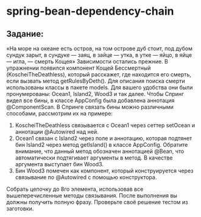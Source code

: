 # spring-bean-dependency-chain

## Задание:

«На море на океане есть остров, на том острове дуб стоит, под дубом сундук зарыт, в сундуке — заяц, в зайце — утка, в
утке — яйцо, в яйце — игла, — смерть Кощея»
Зависимости остались прежние. В упражнении появился компонент Кощей Бессмертный (KoscheiTheDeathless), который
расскажет, где находится его смерть, если вызвать метод getRulesByDeth().
Для описания поиска смерти использованы классы в пакете models. Для вашего удобства они были пронумерованы: Ocean1,
Island2, Wood3 и так далее.
Чтобы Спринг видел все бины, в классе AppConfig была добавлена аннотация @ComponentScan.
В Спринге связать бины можно различными способами, рассмотрим их на примере:

1. KoscheiTheDeathless связывается с Ocean1 через сеттер setOcean и аннотации @Autowired над ней.
2. Ocean1 связан с Island2 через поле и аннотацию, которая подтянет бин Island2 через метод getIsland() в классе
   AppConfig. Обратите внимание, что данный метод обозначен аннотацией @Bean, что автоматически подтягивает аргументы в
   метод. В качестве аргумента выступает бин Wood3.
3. Бин Wood3 помечен как компонент, который конструируется через связывание по @Autowired с помощью конструктора.

Собрать цепочку до 8го элемента, использовав все вышеперечисленные методы связывания. После выполнения вы должны
получить полную фразу. Проверьте своё решение тестом из заготовки.